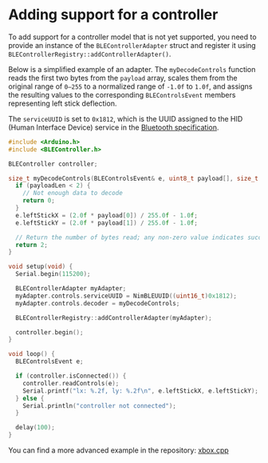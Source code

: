 # Adding support for a controller

To add support for a controller model that is not yet supported, you need to provide an instance of the
`BLEControllerAdapter` struct and register it using `BLEControllerRegistry::addControllerAdapter()`.

Below is a simplified example of an adapter. The `myDecodeControls` function reads the first two bytes from the
`payload` array, scales them from the original range of `0–255` to a normalized range of `-1.0f` to `1.0f`, and assigns
the resulting values to the corresponding `BLEControlsEvent` members representing left stick deflection.

The `serviceUUID` is set to `0x1812`, which is the UUID assigned to the HID (Human Interface Device) service in the
[Bluetooth specification](https://bitbucket.org/bluetooth-SIG/public/src/main/assigned_numbers/uuids/service_uuids.yaml).

```cpp
#include <Arduino.h>
#include <BLEController.h>

BLEController controller;

size_t myDecodeControls(BLEControlsEvent& e, uint8_t payload[], size_t payloadLen) {
  if (payloadLen < 2) {
    // Not enough data to decode
    return 0;
  }
  e.leftStickX = (2.0f * payload[0]) / 255.0f - 1.0f;
  e.leftStickY = (2.0f * payload[1]) / 255.0f - 1.0f;

  // Return the number of bytes read; any non-zero value indicates success
  return 2;
}

void setup(void) {
  Serial.begin(115200);

  BLEControllerAdapter myAdapter;
  myAdapter.controls.serviceUUID = NimBLEUUID((uint16_t)0x1812);
  myAdapter.controls.decoder = myDecodeControls;

  BLEControllerRegistry::addControllerAdapter(myAdapter);

  controller.begin();
}

void loop() {
  BLEControlsEvent e;

  if (controller.isConnected()) {
    controller.readControls(e);
    Serial.printf("lx: %.2f, ly: %.2f\n", e.leftStickX, e.leftStickY);
  } else {
    Serial.println("controller not connected");
  }

  delay(100);
}
```

You can find a more advanced example in the repository:
[xbox.cpp](https://github.com/tbekas/BLE-Gamepad-Client/tree/0.3.2/src/xbox.cpp)
